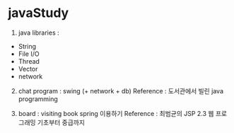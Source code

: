 # javaStudy

1. java libraries :
- String
- File I/O
- Thread
- Vector
- network

2. chat program : swing (+ network + db)
Reference : 도서관에서 빌린 java programming 

3. board : visiting book
spring 이용하기
Reference : 최범균의 JSP 2.3 웹 프로그래밍 기초부터 중급까지
